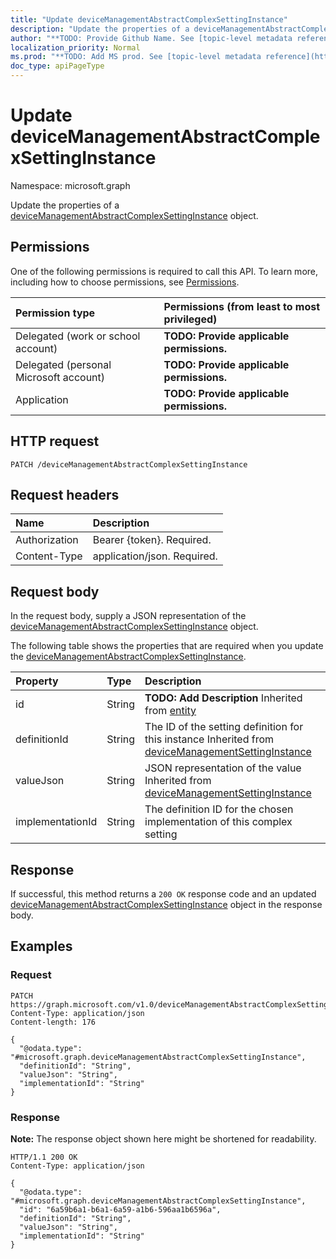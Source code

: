 ```yaml
---
title: "Update deviceManagementAbstractComplexSettingInstance"
description: "Update the properties of a deviceManagementAbstractComplexSettingInstance object."
author: "**TODO: Provide Github Name. See [topic-level metadata reference](https://msgo.azurewebsites.net/add/document/guidelines/metadata.html#topic-level-metadata)**"
localization_priority: Normal
ms.prod: "**TODO: Add MS prod. See [topic-level metadata reference](https://msgo.azurewebsites.net/add/document/guidelines/metadata.html#topic-level-metadata)**"
doc_type: apiPageType
---
```


# Update deviceManagementAbstractComplexSettingInstance
Namespace: microsoft.graph



Update the properties of a [deviceManagementAbstractComplexSettingInstance](../resources/devicemanagementabstractcomplexsettinginstance.md) object.

## Permissions
One of the following permissions is required to call this API. To learn more, including how to choose permissions, see [Permissions](/graph/permissions-reference).

|Permission type|Permissions (from least to most privileged)|
|:---|:---|
|Delegated (work or school account)|**TODO: Provide applicable permissions.**|
|Delegated (personal Microsoft account)|**TODO: Provide applicable permissions.**|
|Application|**TODO: Provide applicable permissions.**|

## HTTP request

<!-- {
  "blockType": "ignored"
}
-->
``` http
PATCH /deviceManagementAbstractComplexSettingInstance
```

## Request headers
|Name|Description|
|:---|:---|
|Authorization|Bearer {token}. Required.|
|Content-Type|application/json. Required.|

## Request body
In the request body, supply a JSON representation of the [deviceManagementAbstractComplexSettingInstance](../resources/devicemanagementabstractcomplexsettinginstance.md) object.

The following table shows the properties that are required when you update the [deviceManagementAbstractComplexSettingInstance](../resources/devicemanagementabstractcomplexsettinginstance.md).

|Property|Type|Description|
|:---|:---|:---|
|id|String|**TODO: Add Description** Inherited from [entity](../resources/entity.md)|
|definitionId|String|The ID of the setting definition for this instance Inherited from [deviceManagementSettingInstance](../resources/devicemanagementsettinginstance.md)|
|valueJson|String|JSON representation of the value Inherited from [deviceManagementSettingInstance](../resources/devicemanagementsettinginstance.md)|
|implementationId|String|The definition ID for the chosen implementation of this complex setting|



## Response

If successful, this method returns a `200 OK` response code and an updated [deviceManagementAbstractComplexSettingInstance](../resources/devicemanagementabstractcomplexsettinginstance.md) object in the response body.

## Examples

### Request
<!-- {
  "blockType": "request",
  "name": "update_devicemanagementabstractcomplexsettinginstance"
}
-->
``` http
PATCH https://graph.microsoft.com/v1.0/deviceManagementAbstractComplexSettingInstance
Content-Type: application/json
Content-length: 176

{
  "@odata.type": "#microsoft.graph.deviceManagementAbstractComplexSettingInstance",
  "definitionId": "String",
  "valueJson": "String",
  "implementationId": "String"
}
```


### Response
**Note:** The response object shown here might be shortened for readability.
<!-- {
  "blockType": "response",
  "truncated": true
}
-->
``` http
HTTP/1.1 200 OK
Content-Type: application/json

{
  "@odata.type": "#microsoft.graph.deviceManagementAbstractComplexSettingInstance",
  "id": "6a59b6a1-b6a1-6a59-a1b6-596aa1b6596a",
  "definitionId": "String",
  "valueJson": "String",
  "implementationId": "String"
}
```

